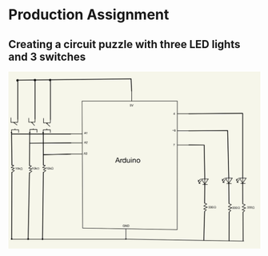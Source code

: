 # Production Assignment
## Creating a circuit puzzle with three LED lights and 3 switches
 ![](LEDsPuzzle.jpg)
